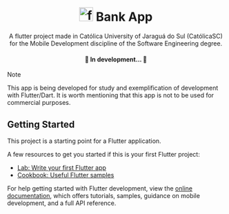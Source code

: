 <h1 align="center">
<img width="32" height="32" src="https://img.icons8.com/color/48/flutter.png" alt="flutter"/> Bank App
</h1>

<p align="center"> A flutter project made in Católica University of Jaraguá do Sul (CatólicaSC) for the Mobile Development discipline of the Software Engineering degree.</p>

<h4 align="center"> 
	🚧 In development... 🚧
</h4>

> [!NOTE]
>This app is being developed for study and exemplification of development with Flutter/Dart. It is worth mentioning that this app is not to be used for commercial purposes.

## Getting Started

This project is a starting point for a Flutter application.

A few resources to get you started if this is your first Flutter project:

- [Lab: Write your first Flutter app](https://docs.flutter.dev/get-started/codelab)
- [Cookbook: Useful Flutter samples](https://docs.flutter.dev/cookbook)

For help getting started with Flutter development, view the
[online documentation](https://docs.flutter.dev/), which offers tutorials,
samples, guidance on mobile development, and a full API reference.
